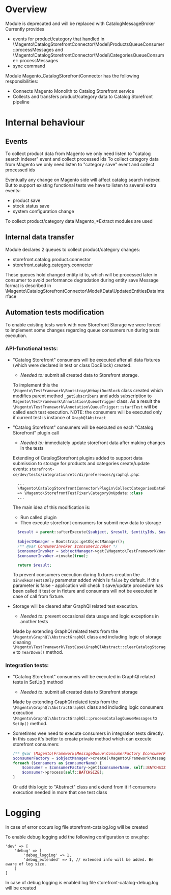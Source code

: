 # Overview

Module is deprecated and will be replaced with CatalogMessageBroker
Currently provides
- events for product/category that handled in \Magento\CatalogStorefrontConnector\Model\ProductsQueueConsumer::processMessages and \Magento\CatalogStorefrontConnector\Model\CategoriesQueueConsumer::processMessages
- sync command

Module Magento_CatalogStorefrontConnector has the following responsibilities:

- Connects Magento Monolith to Catalog Storefront service
- Collects and transfers product/category data to Catalog Storefront pipeline

# Internal behaviour


## Events

To collect product data from Magento we only need listen to "catalog search indexer" event and collect processed ids
To collect category data from Magento we only need listen to "category save" event and collect processed ids

Eventually any change on Magento side will affect catalog search indexer. But to support existing functional tests we have to listen to several extra events:
  - product save 
  - stock status save
  - system configuration change

To collect product/category data Magento_*Extract modules are used

## Internal data transfer

Module declares 2 queues to collect product/category changes:
- storefront.catalog.product.connector
- storefront.catalog.category.connector

These queues hold changed entity id to, which will be processed later in consumer to avoid performance degradation during entity save
Message format is described in \Magento\CatalogStorefrontConnector\Model\Data\UpdatedEntitiesDataInterface

## Automation tests modification
To enable existing tests work with new Storefront Storage we were forced to implement some changes regarding queue consumers run during tests execution.

### API-functional tests:

- "Catalog Storefront" consumers will be executed after all data fixtures (which were declared in test or class DocBlock) created.
    - *Needed to:* submit all created data to Storefront storage.
  
  To implement this the `\Magento\TestFramework\Bootstrap\WebapiDocBlock` class created which modifies parent method `_getSubscribers` and adds subscription to `Magento\TestFramework\Annotation\QueueTrigger` class.
  As a result the `\Magento\TestFramework\Annotation\QueueTrigger::startTest` will be called each test execution.
  NOTE: the consumers will be executed only if current test is instance of `GraphQlAbstract`
    
- "Catalog Storefront" consumers will be executed on each "Catalog Storefront" plugin call
    - *Needed to:* immediately update storefront data after making changes in the tests
    
  Extending of CatalogStorefront plugins added to support data submission to storage for products and categories create/update events:
  `storefront-ce/dev/tests/integration/etc/di/preferences/graphql.php`:
  ```php
    ...
    \Magento\CatalogStorefrontConnector\Plugin\CollectCategoriesDataForUpdate::class
    => \Magento\StorefrontTestFixer\CategoryOnUpdate::class
    ...
  ```
  The main idea of this modification is:
    - Run called plugin
    - Then execute storefront consumers for submit new data to storage
    
  ```php
    $result = parent::afterExecute($subject, $result, $entityIds, $useTempTable);
    
    $objectManager = Bootstrap::getObjectManager();
    /** @var ConsumerInvoker $consumerInvoker */
    $consumerInvoker = $objectManager->get(\Magento\TestFramework\Workaround\ConsumerInvoker::class);
    $consumerInvoker->invoke(true);

    return $result;
  ```
  To prevent consumers execution during fixtures creation the `$invokeInTestsOnly` parameter added which is `false` by default. If this parameter is false - application will check it save/update procedure has been called it test or in fixture and consumers will not be executed in case of call from fixture.
  
- Storage will be cleared after GraphQl related test execution.
    - *Needed to:* prevent occasional data usage and logic exceptions in another tests

  Made by extending GraphQl related tests from the `\Magento\GraphQl\AbstractGraphQl` class and including logic of storage cleaning `\Magento\TestFramework\TestCase\GraphQlAbstract::clearCatalogStorage` to `TearDown()` method.


### Integration tests:

- "Catalog Storefront" consumers will be executed in GraphQl related tests in SetUp() method
    - *Needed to:* submit all created data to Storefront storage
  
    Made by extending GraphQl related tests from the `\Magento\GraphQl\AbstractGraphQl` class and including logic consumers execution `\Magento\GraphQl\AbstractGraphQl::processCatalogQueueMessages` to `SetUp()` method.

- Sometimes wee need to execute consumers in integration tests directly. In this case it's better to create private method which can execute storefront consumers:
    ```php
    /** @var \Magento\Framework\MessageQueue\ConsumerFactory $consumerFactory */
    $consumerFactory = $objectManager->create(\Magento\Framework\MessageQueue\ConsumerFactory::class);
    foreach ($consumers as $consumerName) {
        $consumer = $consumerFactory->get($consumerName, self::BATCHSIZE);
        $consumer->process(self::BATCHSIZE);
    }
    ```
  Or add this logic to "Abstract" class and extend from it if consumers execution needed in more that one test class

# Logging

In case of error occurs log file storefront-catalog.log will be created

To enable debug logging add the following configuration to env.php:

```
'dev' => [
    'debug' => [
        'debug_logging' => 1,
        'debug_extended' => 1, // extended info will be added. Be aware of log size.
    ]
]
```

In case of debug logging is enabled log file storefront-catalog-debug.log will be created
